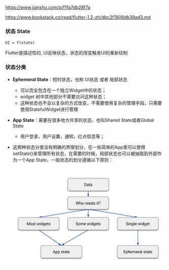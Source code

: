https://www.jianshu.com/p/f1fa7db28f7a

https://www.bookstack.cn/read/flutter-1.2-zh/dbc2f1806db39ad3.md

### 状态 State

```undefined
UI = f(state)
```

Flutter是描述性的, UI反映状态，状态的改变触发UI的重新绘制

### 状态分类

* **Ephemeral State**：短时状态，也称 UI状态 或者 局部状态

  * 可以完全包含在一个独立Widget中的状态；
  * widget 树中其他部分不需要访问这种状态；
  * 这种状态也不会以复杂的方式改变，不需要使用复杂的管理手段，只需要使用StatefulWidget进行管理

* **App State**：需要在很多地方共享的状态，也叫Shared State或者Global State

  * 用户登录，用户设置，通知，红点信息等；

* 这两种状态分类没有明确的界限划分，在一些简单的App里可以使用setState()来管理所有状态，在需要的时候，局部状态也可以被抽取到外部作为一个App State，一般状态的划分遵循以下原则：

  ![两种状态的区分规则](../images/两种状态的区分规则.png)
  